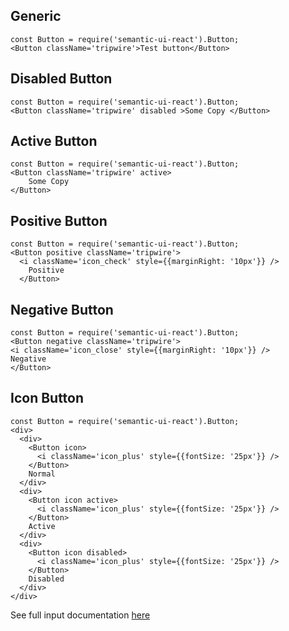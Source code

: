 ## Generic

    const Button = require('semantic-ui-react').Button;
    <Button className='tripwire'>Test button</Button>

## Disabled Button

    const Button = require('semantic-ui-react').Button;
    <Button className='tripwire' disabled >Some Copy </Button>

## Active Button

    const Button = require('semantic-ui-react').Button;
    <Button className='tripwire' active>
        Some Copy
    </Button>

## Positive Button

    const Button = require('semantic-ui-react').Button;
    <Button positive className='tripwire'>
      <i className='icon_check' style={{marginRight: '10px'}} />
        Positive
      </Button>

## Negative Button

    const Button = require('semantic-ui-react').Button;
    <Button negative className='tripwire'>
    <i className='icon_close' style={{marginRight: '10px'}} />
    Negative
    </Button>

## Icon Button

    const Button = require('semantic-ui-react').Button;
    <div>
      <div>
        <Button icon>
          <i className='icon_plus' style={{fontSize: '25px'}} />
        </Button>
        Normal
      </div>
      <div>
        <Button icon active>
          <i className='icon_plus' style={{fontSize: '25px'}} />
        </Button>
        Active
      </div>
      <div>
        <Button icon disabled>
          <i className='icon_plus' style={{fontSize: '25px'}} />
        </Button>
        Disabled
      </div>
    </div>

See full input documentation [here](http://react.semantic-ui.com/elements/button)

